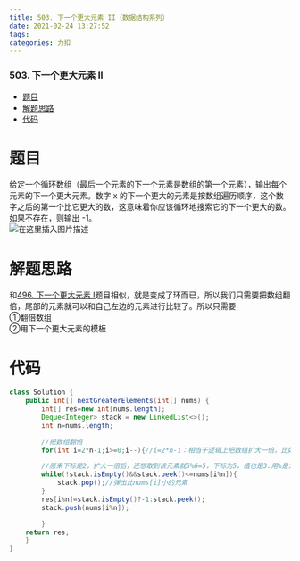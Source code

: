 ```yaml
---
title: 503. 下一个更大元素 II（数据结构系列）
date: 2021-02-24 13:27:52
tags: 
categories: 力扣
---
```


<!--more-->

### 503\. 下一个更大元素 II

- [题目](#_2)
- [解题思路](#_6)
- [代码](#_10)

# 题目

给定一个循环数组（最后一个元素的下一个元素是数组的第一个元素），输出每个元素的下一个更大元素。数字 x 的下一个更大的元素是按数组遍历顺序，这个数字之后的第一个比它更大的数，这意味着你应该循环地搜索它的下一个更大的数。如果不存在，则输出 \-1。  
![在这里插入图片描述](https://img-blog.csdnimg.cn/20210224132528840.png?x-oss-process=image/watermark,type_ZmFuZ3poZW5naGVpdGk,shadow_10,text_aHR0cHM6Ly9ibG9nLmNzZG4ubmV0L3FxXzIxMDQwNTU5,size_16,color_FFFFFF,t_70)

# 解题思路

和[496\. 下一个更大元素 I](https://leetcode-cn.com/problems/next-greater-element-i/)题目相似，就是变成了环而已，所以我们只需要把数组翻倍，尾部的元素就可以和自己左边的元素进行比较了。所以只需要  
①翻倍数组  
②用下一个更大元素的模板

# 代码

```java
class Solution {
    public int[] nextGreaterElements(int[] nums) {
        int[] res=new int[nums.length];
        Deque<Integer> stack = new LinkedList<>();
        int n=nums.length;

        //把数组翻倍
        for(int i=2*n-1;i>=0;i--){//i=2*n-1：相当于逻辑上把数组扩大一倍，比如原来是{1,2,3}现在就是{1,2,3,1,2,3}

        //原来下标是2，扩大一倍后，还想取到该元素就5%6=5，下标为5，值也是3.用%是为了防止索引越界
        while(!stack.isEmpty()&&stack.peek()<=nums[i%n]){
            stack.pop();//弹出比nums[i]小的元素
        }
        res[i%n]=stack.isEmpty()?-1:stack.peek();
        stack.push(nums[i%n]);

        }
    return res;
    }
}
```